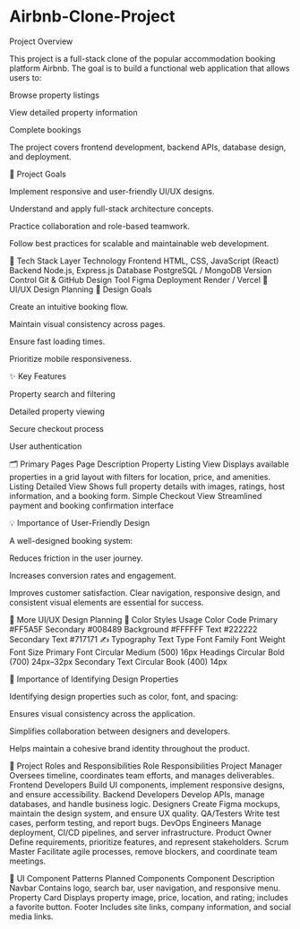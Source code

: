 # Airbnb-Clone-Project

Project Overview

This project is a full-stack clone of the popular accommodation booking platform Airbnb.
The goal is to build a functional web application that allows users to:

Browse property listings

View detailed property information

Complete bookings

The project covers frontend development, backend APIs, database design, and deployment.

🎯 Project Goals

Implement responsive and user-friendly UI/UX designs.

Understand and apply full-stack architecture concepts.

Practice collaboration and role-based teamwork.

Follow best practices for scalable and maintainable web development.

🧰 Tech Stack
Layer	Technology
Frontend	HTML, CSS, JavaScript (React)
Backend	Node.js, Express.js
Database	PostgreSQL / MongoDB
Version Control	Git & GitHub
Design Tool	Figma
Deployment	Render / Vercel
🎨 UI/UX Design Planning
🧭 Design Goals

Create an intuitive booking flow.

Maintain visual consistency across pages.

Ensure fast loading times.

Prioritize mobile responsiveness.

✨ Key Features

Property search and filtering

Detailed property viewing

Secure checkout process

User authentication

🗂️ Primary Pages
Page	Description
Property Listing View	Displays available properties in a grid layout with filters for location, price, and amenities.
Listing Detailed View	Shows full property details with images, ratings, host information, and a booking form.
Simple Checkout View	Streamlined payment and booking confirmation interface


💡 Importance of User-Friendly Design

A well-designed booking system:

Reduces friction in the user journey.

Increases conversion rates and engagement.

Improves customer satisfaction.
Clear navigation, responsive design, and consistent visual elements are essential for success.

🎨 More UI/UX Design Planning
🎨 Color Styles
Usage	Color Code
Primary	#FF5A5F
Secondary	#008489
Background	#FFFFFF
Text	#222222
Secondary Text	#717171
✍️ Typography
Text Type	Font Family	Font Weight	Font Size
Primary Font	Circular	Medium (500)	16px
Headings	Circular	Bold (700)	24px–32px
Secondary Text	Circular	Book (400)	14px


🧠 Importance of Identifying Design Properties

Identifying design properties such as color, font, and spacing:

Ensures visual consistency across the application.

Simplifies collaboration between designers and developers.

Helps maintain a cohesive brand identity throughout the product.

👥 Project Roles and Responsibilities
Role	Responsibilities
Project Manager	Oversees timeline, coordinates team efforts, and manages deliverables.
Frontend Developers	Build UI components, implement responsive designs, and ensure accessibility.
Backend Developers	Develop APIs, manage databases, and handle business logic.
Designers	Create Figma mockups, maintain the design system, and ensure UX quality.
QA/Testers	Write test cases, perform testing, and report bugs.
DevOps Engineers	Manage deployment, CI/CD pipelines, and server infrastructure.
Product Owner	Define requirements, prioritize features, and represent stakeholders.
Scrum Master	Facilitate agile processes, remove blockers, and coordinate team meetings.


🧩 UI Component Patterns
Planned Components
Component	Description
Navbar	Contains logo, search bar, user navigation, and responsive menu.
Property Card	Displays property image, price, location, and rating; includes a favorite button.
Footer	Includes site links, company information, and social media links.
